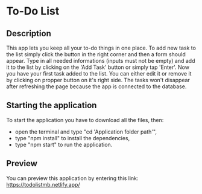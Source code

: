 # To-Do List

## Description
This app lets you keep all your to-do things in one place. To add new task to the list simply click the button in the right corner and then a form should appear. Type in all needed informations (inputs must not be empty) and add it to the list by clicking on the 'Add Task' button or simply tap 'Enter'. Now you have your first task added to the list. You can either edit it or remove it by clicking on propper button on it's right side. The tasks won't disappear after refreshing the page because the app is connected to the database.

## Starting the application
To start the application you have to download all the files, then:
- open the terminal and type "cd 'Application folder path'",
- type "npm install" to install the dependencies,
- type "npm start" to run the application.

## Preview
You can preview this application by entering this link: https://todolistmb.netlify.app/
